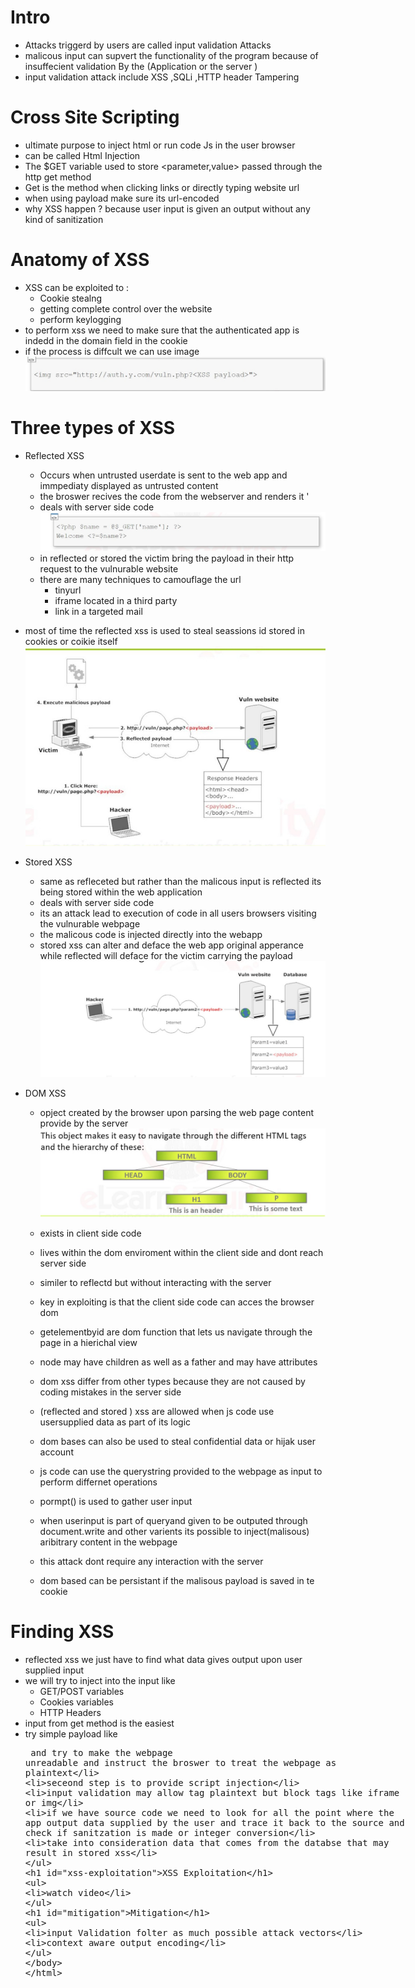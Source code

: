 # Intro
- Attacks triggerd by users are called input validation Attacks
- malicous input can supvert the functionality of the program because of insuffecient validation By the (Application or the server )
- input validation attack include XSS ,SQLi ,HTTP header Tampering
# Cross Site Scripting
- ultimate purpose to inject html or run code Js in the user browser
- can be called Html Injection
- The $GET variable used to store <parameter,value> passed through the http get method
- Get is the method when clicking links or directly typing website url
- when using payload make sure its url-encoded
- why XSS happen ? because user input is given an output without any kind of sanitization
# Anatomy of XSS 
- XSS can be exploited to :
  - Cookie stealng
  - getting complete control over the website
  - perform keylogging
- to perform xss we need to make sure that the authenticated app is indedd in the domain field in the cookie
- if the process is diffcult we can use image
![anat](https://github.com/Islamkafafy123/EWAPT/blob/main/pictures/anatomy.jpeg)
# Three types of XSS
- Reflected XSS
  - Occurs when untrusted userdate is sent to the web app and immpediaty displayed as untrusted content
  - the broswer recives the code from the webserver and renders it '
  - deals with server side code
  ![refxss](https://github.com/Islamkafafy123/EWAPT/blob/main/pictures/refxss.jpeg)
  - in reflected or stored the victim bring the payload in their http request to the vulnurable website
   - there are many techniques to camouflage the url
     - tinyurl
     - iframe located in a third party
     - link in a targeted mail
- most of time the reflected xss is used to steal seassions id stored in cookies or coikie itself
  ![refxss1](https://github.com/Islamkafafy123/EWAPT/blob/main/pictures/refxss1.jpeg)
- Stored XSS
  - same as refleceted but rather than the malicous input is reflected its being stored within the web application
  - deals with server side code
  - its an attack lead to execution of code in all users browsers visiting the vulnurable webpage
  - the malicous code is injected directly into the webapp
  - stored xss can alter and deface the web app original apperance while reflected will deface for the victim carrying the payload
  ![storexss](https://github.com/Islamkafafy123/EWAPT/blob/main/pictures/storexss.jpeg)

- DOM XSS
  - opject created by the browser upon parsing the web page content provide by the server
   ![dom](https://github.com/Islamkafafy123/EWAPT/blob/main/pictures/dom.jpeg)

  -  exists in client side code
  -  lives within the dom enviroment within the client side and dont reach server side
  -  similer to reflectd  but without interacting with the server
  -  key in exploiting is that the client side code can acces the browser dom
  -  getelementbyid are dom function that lets us navigate through the page in a hierichal view
  -  node may have children as well as a father and may have attributes
  -  dom xss differ from other types because they are not caused by coding mistakes in the server side
  -  (reflected and stored ) xss are allowed when js code use usersupplied data as part of its logic
  -  dom bases can also be used to steal confidential data or hijak user account
  -  js code can use the querystring provided to the webpage as input to perform differnet operations
  -  pormpt() is used to gather user input
  -  when userinput is part of queryand given to be outputed through document.write and other varients its possible to inject(malisous)  aribitrary content in the webpage
  -  this attack dont require any interaction with the server
  - dom based can be persistant if the malisous payload is saved in te cookie
# Finding XSS
- reflected xss we just have to find what data gives output upon user supplied input
- we will try to inject into the input like
  - GET/POST variables
  - Cookies variables
  - HTTP Headers
- input from get method is the easiest
- try simple payload like <plaintext> and try to make the webpage unreadable and instruct the  broswer to treat the webpage as plaintext
- seceond step is to provide script injection
- input validation may allow tag plaintext but block tags like iframe or img
- if we have source code we need to look for all the point where the app output data supplied by the user and trace it back to the source and check if sanitzation is made or integer conversion
- take into consideration data that comes from the databse that may result in stored xss
# XSS Exploitation
- watch video
# Mitigation
- input Validation folter as much possible attack vectors
- context aware output encoding
